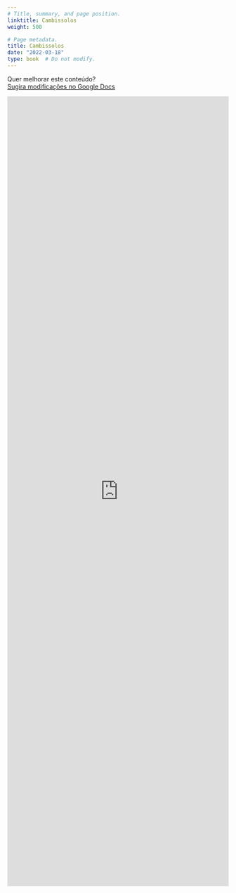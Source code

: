 ```yaml
---
# Title, summary, and page position.
linktitle: Cambissolos
weight: 500

# Page metadata.
title: Cambissolos
date: "2022-03-18"
type: book  # Do not modify.
---
```


Quer melhorar este conteúdo?<br>
[<i class="fa fa-edit" aria-hidden="true"></i> Sugira modificações no Google Docs][edit]

[edit]: https://docs.google.com/document/d/1JV5ebeqdSec_ADXdq4jbavDCPyk-PhY8Fp1numbQcsc/edit?usp=sharing

<iframe frameborder="0" style="width: 100%; height: 1800px" src="https://docs.google.com/document/d/e/2PACX-1vT6vSMxDJV0BRoJ7oeMvlAv7MZJMNiaVOZNR6G3rTq_km-5-YGg-X7K01rST-wN2KvoXmbsBql2d5zI/pub?embedded=true"></iframe>
